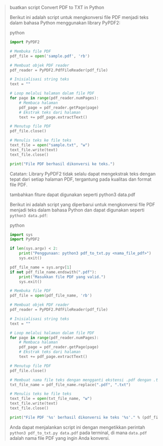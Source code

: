 > buatkan script Convert PDF to TXT in Python
> 
> Berikut ini adalah script untuk mengkonversi file PDF menjadi teks dalam bahasa Python menggunakan library PyPDF2:
> 
> python
> 
> ```python
> import PyPDF2
> 
> # Membuka file PDF
> pdf_file = open('sample.pdf', 'rb')
> 
> # Membuat objek PDF reader
> pdf_reader = PyPDF2.PdfFileReader(pdf_file)
> 
> # Inisialisasi string teks
> text = ""
> 
> # Loop melalui halaman dalam file PDF
> for page in range(pdf_reader.numPages):
>     # Membaca halaman
>     pdf_page = pdf_reader.getPage(page)
>     # Ekstrak teks dari halaman
>     text += pdf_page.extractText()
> 
> # Menutup file PDF
> pdf_file.close()
> 
> # Menulis teks ke file teks
> text_file = open("sample.txt", "w")
> text_file.write(text)
> text_file.close()
> 
> print("File PDF berhasil dikonversi ke teks.")
> ```
> 
> Catatan: Library PyPDF2 tidak selalu dapat mengekstrak teks dengan tepat dari setiap halaman PDF, tergantung pada kualitas dan format file PDF.
> 
> tambahkan fiture dapat digunakan seperti python3 data.pdf
> 
> Berikut ini adalah script yang diperbarui untuk mengkonversi file PDF menjadi teks dalam bahasa Python dan dapat digunakan seperti `python3 data.pdf`:
> 
> python
> 
> ```python
> import sys
> import PyPDF2
> 
> if len(sys.argv) < 2:
>     print("Penggunaan: python3 pdf_to_txt.py <nama_file_pdf>")
>     sys.exit()
> 
> pdf_file_name = sys.argv[1]
> if not pdf_file_name.endswith(".pdf"):
>     print("Masukkan file PDF yang valid.")
>     sys.exit()
> 
> # Membuka file PDF
> pdf_file = open(pdf_file_name, 'rb')
> 
> # Membuat objek PDF reader
> pdf_reader = PyPDF2.PdfFileReader(pdf_file)
> 
> # Inisialisasi string teks
> text = ""
> 
> # Loop melalui halaman dalam file PDF
> for page in range(pdf_reader.numPages):
>     # Membaca halaman
>     pdf_page = pdf_reader.getPage(page)
>     # Ekstrak teks dari halaman
>     text += pdf_page.extractText()
> 
> # Menutup file PDF
> pdf_file.close()
> 
> # Membuat nama file teks dengan mengganti ekstensi .pdf dengan .txt
> txt_file_name = pdf_file_name.replace(".pdf", ".txt")
> 
> # Menulis teks ke file teks
> text_file = open(txt_file_name, "w")
> text_file.write(text)
> text_file.close()
> 
> print("File PDF '%s' berhasil dikonversi ke teks '%s'." % (pdf_file_name, txt_file_name))
> ```
> 
> Anda dapat menjalankan script ini dengan mengetikkan perintah `python3 pdf_to_txt.py data.pdf` pada terminal, di mana `data.pdf` adalah nama file PDF yang ingin Anda konversi.
